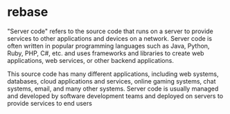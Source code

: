 # rebase
"Server code" refers to the source code that runs on a server to provide services to other applications and devices on a network. Server code is often written in popular programming languages such as Java, Python, Ruby, PHP, C#, etc. and uses frameworks and libraries to create web applications, web services, or other backend applications.

This source code has many different applications, including web systems, databases, cloud applications and services, online gaming systems, chat systems, email, and many other systems. Server code is usually managed and developed by software development teams and deployed on servers to provide services to end users
